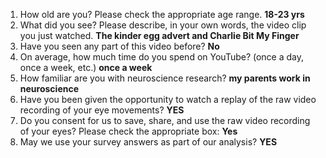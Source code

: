 1. How old are you? Please check the appropriate age range. **18-23 yrs**  
2. What did you see? Please describe, in your own words, the video clip you just watched. **The kinder egg advert and Charlie Bit My Finger**  
3. Have you seen any part of this video before? **No**  
4. On average, how much time do you spend on YouTube? (once a day, once a week, etc.) **once a week**  
5. How familiar are you with neuroscience research? **my parents work in neuroscience**  
6. Have you been given the opportunity to watch a replay of the raw video recording of your eye movements? **YES**  
7. Do you consent for us to save, share, and use the raw video recording of your eyes? Please check the appropriate box: **Yes**  
8. May we use your survey answers as part of our analysis? **YES**  
